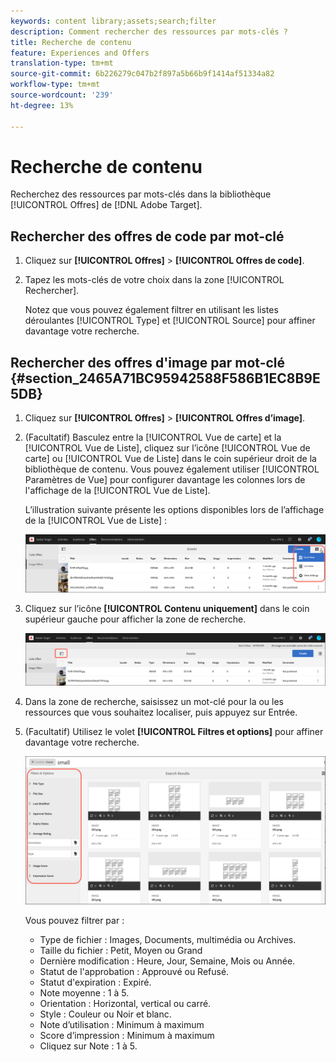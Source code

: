 ```yaml
---
keywords: content library;assets;search;filter
description: Comment rechercher des ressources par mots-clés ?
title: Recherche de contenu
feature: Experiences and Offers
translation-type: tm+mt
source-git-commit: 6b226279c047b2f897a5b66b9f1414af51334a82
workflow-type: tm+mt
source-wordcount: '239'
ht-degree: 13%

---
```



# Recherche de contenu

Recherchez des ressources par mots-clés dans la bibliothèque [!UICONTROL Offres] de [!DNL Adobe Target].

## Rechercher des offres de code par mot-clé

1. Cliquez sur **[!UICONTROL Offres]** > **[!UICONTROL Offres de code]**.
1. Tapez les mots-clés de votre choix dans la zone [!UICONTROL Rechercher].

   Notez que vous pouvez également filtrer en utilisant les listes déroulantes [!UICONTROL Type] et [!UICONTROL Source] pour affiner davantage votre recherche.

## Rechercher des offres d&#39;image par mot-clé {#section_2465A71BC95942588F586B1EC8B9E5DB}

1. Cliquez sur **[!UICONTROL Offres]** > **[!UICONTROL Offres d’image]**.

1. (Facultatif) Basculez entre la [!UICONTROL Vue de carte] et la [!UICONTROL Vue de Liste], cliquez sur l’icône [!UICONTROL Vue de carte] ou [!UICONTROL Vue de Liste] dans le coin supérieur droit de la bibliothèque de contenu. Vous pouvez également utiliser [!UICONTROL Paramètres de Vue] pour configurer davantage les colonnes lors de l&#39;affichage de la [!UICONTROL Vue de Liste].

   L’illustration suivante présente les options disponibles lors de l’affichage de la [!UICONTROL Vue de Liste] :

   ![Options de Vue de liste](/help/c-experiences/c-manage-content/assets/view-settings-options.png)

1. Cliquez sur l’icône **[!UICONTROL Contenu uniquement]** dans le coin supérieur gauche pour afficher la zone de recherche.

   ![Option Contenu uniquement](/help/c-experiences/c-manage-content/assets/content-only.png)

1. Dans la zone de recherche, saisissez un mot-clé pour la ou les ressources que vous souhaitez localiser, puis appuyez sur Entrée.

1. (Facultatif) Utilisez le volet **[!UICONTROL Filtres et options]** pour affiner davantage votre recherche.

   ![Volet Filtres et options](/help/c-experiences/c-manage-content/assets/filter-and-options.png)

   Vous pouvez filtrer par :

   * Type de fichier : Images, Documents, multimédia ou Archives.
   * Taille du fichier : Petit, Moyen ou Grand
   * Dernière modification : Heure, Jour, Semaine, Mois ou Année.
   * Statut de l&#39;approbation : Approuvé ou Refusé.
   * Statut d&#39;expiration : Expiré.
   * Note moyenne : 1 à 5.
   * Orientation : Horizontal, vertical ou carré.
   * Style : Couleur ou Noir et blanc.
   * Note d’utilisation : Minimum à maximum
   * Score d’impression : Minimum à maximum
   * Cliquez sur Note : 1 à 5.